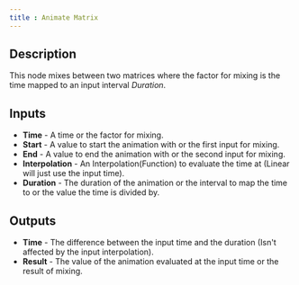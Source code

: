 ```yaml
---
title : Animate Matrix
---
```


## Description

This node mixes between two matrices where the factor for mixing is the
time mapped to an input interval *Duration*.

## Inputs

- **Time** - A time or the factor for mixing.
- **Start** - A value to start the animation with or the first input
    for mixing.
- **End** - A value to end the animation with or the second input for
    mixing.
- **Interpolation** - An Interpolation(Function) to evaluate the time
    at (Linear will just use the input time).
- **Duration** - The duration of the animation or the interval to map
    the time to or the value the time is divided by.

## Outputs

- **Time** - The difference between the input time and the duration
    (Isn't affected by the input interpolation).
- **Result** - The value of the animation evaluated at the input time
    or the result of mixing.
